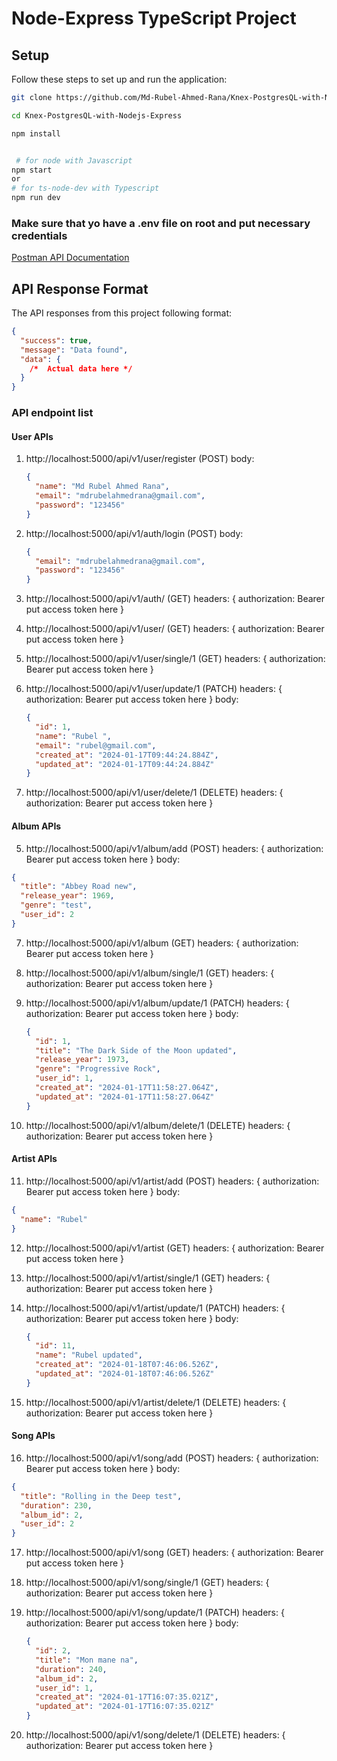 # Node-Express TypeScript Project

## Setup

Follow these steps to set up and run the application:

```bash
git clone https://github.com/Md-Rubel-Ahmed-Rana/Knex-PostgresQL-with-Nodejs-Express.git

cd Knex-PostgresQL-with-Nodejs-Express

npm install


 # for node with Javascript
npm start
or
# for ts-node-dev with Typescript
npm run dev
```

### Make sure that yo have a .env file on root and put necessary credentials

[Postman API Documentation](https://documenter.getpostman.com/view/30109120/2s9YsRcUsa)

## API Response Format

The API responses from this project following format:

```json
{
  "success": true,
  "message": "Data found",
  "data": {
    /*  Actual data here */
  }
}
```

### API endpoint list

#### User APIs

1. http://localhost:5000/api/v1/user/register (POST)
   body:

   ```json
   {
     "name": "Md Rubel Ahmed Rana",
     "email": "mdrubelahmedrana@gmail.com",
     "password": "123456"
   }
   ```

2. http://localhost:5000/api/v1/auth/login (POST)
   body:

   ```json
   {
     "email": "mdrubelahmedrana@gmail.com",
     "password": "123456"
   }
   ```

3. http://localhost:5000/api/v1/auth/ (GET)
   headers: {
   authorization: Bearer put access token here
   }

4. http://localhost:5000/api/v1/user/ (GET)
   headers: {
   authorization: Bearer put access token here
   }

5. http://localhost:5000/api/v1/user/single/1 (GET)
   headers: {
   authorization: Bearer put access token here
   }

6. http://localhost:5000/api/v1/user/update/1 (PATCH)
   headers: {
   authorization: Bearer put access token here
   }
   body:

   ```json
   {
     "id": 1,
     "name": "Rubel ",
     "email": "rubel@gmail.com",
     "created_at": "2024-01-17T09:44:24.884Z",
     "updated_at": "2024-01-17T09:44:24.884Z"
   }
   ```

7. http://localhost:5000/api/v1/user/delete/1 (DELETE)
   headers: {
   authorization: Bearer put access token here
   }

#### Album APIs

5. http://localhost:5000/api/v1/album/add (POST)
   headers: {
   authorization: Bearer put access token here
   }
   body:

```json
{
  "title": "Abbey Road new",
  "release_year": 1969,
  "genre": "test",
  "user_id": 2
}
```

7. http://localhost:5000/api/v1/album (GET)
   headers: {
   authorization: Bearer put access token here
   }

8. http://localhost:5000/api/v1/album/single/1 (GET)
   headers: {
   authorization: Bearer put access token here
   }

9. http://localhost:5000/api/v1/album/update/1 (PATCH)
   headers: {
   authorization: Bearer put access token here
   }
   body:

   ```json
   {
     "id": 1,
     "title": "The Dark Side of the Moon updated",
     "release_year": 1973,
     "genre": "Progressive Rock",
     "user_id": 1,
     "created_at": "2024-01-17T11:58:27.064Z",
     "updated_at": "2024-01-17T11:58:27.064Z"
   }
   ```

10. http://localhost:5000/api/v1/album/delete/1 (DELETE)
    headers: {
    authorization: Bearer put access token here
    }

#### Artist APIs

11. http://localhost:5000/api/v1/artist/add (POST)
    headers: {
    authorization: Bearer put access token here
    }
    body:

```json
{
  "name": "Rubel"
}
```

12. http://localhost:5000/api/v1/artist (GET)
    headers: {
    authorization: Bearer put access token here
    }

13. http://localhost:5000/api/v1/artist/single/1 (GET)
    headers: {
    authorization: Bearer put access token here
    }

14. http://localhost:5000/api/v1/artist/update/1 (PATCH)
    headers: {
    authorization: Bearer put access token here
    }
    body:

    ```json
    {
      "id": 11,
      "name": "Rubel updated",
      "created_at": "2024-01-18T07:46:06.526Z",
      "updated_at": "2024-01-18T07:46:06.526Z"
    }
    ```

15. http://localhost:5000/api/v1/artist/delete/1 (DELETE)
    headers: {
    authorization: Bearer put access token here
    }

#### Song APIs

16. http://localhost:5000/api/v1/song/add (POST)
    headers: {
    authorization: Bearer put access token here
    }
    body:

```json
{
  "title": "Rolling in the Deep test",
  "duration": 230,
  "album_id": 2,
  "user_id": 2
}
```

17. http://localhost:5000/api/v1/song (GET)
    headers: {
    authorization: Bearer put access token here
    }

18. http://localhost:5000/api/v1/song/single/1 (GET)
    headers: {
    authorization: Bearer put access token here
    }

19. http://localhost:5000/api/v1/song/update/1 (PATCH)
    headers: {
    authorization: Bearer put access token here
    }
    body:

    ```json
    {
      "id": 2,
      "title": "Mon mane na",
      "duration": 240,
      "album_id": 2,
      "user_id": 1,
      "created_at": "2024-01-17T16:07:35.021Z",
      "updated_at": "2024-01-17T16:07:35.021Z"
    }
    ```

20. http://localhost:5000/api/v1/song/delete/1 (DELETE)
    headers: {
    authorization: Bearer put access token here
    }
